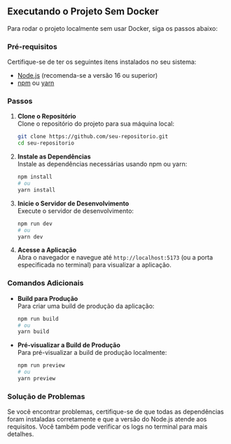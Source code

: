 ## Executando o Projeto Sem Docker

Para rodar o projeto localmente sem usar Docker, siga os passos abaixo:

### Pré-requisitos

Certifique-se de ter os seguintes itens instalados no seu sistema:
- [Node.js](https://nodejs.org/) (recomenda-se a versão 16 ou superior)
- [npm](https://www.npmjs.com/) ou [yarn](https://yarnpkg.com/)

### Passos

1. **Clone o Repositório**  
   Clone o repositório do projeto para sua máquina local:
   ```bash
   git clone https://github.com/seu-repositorio.git
   cd seu-repositorio
   ```

2. **Instale as Dependências**  
   Instale as dependências necessárias usando npm ou yarn:
   ```bash
   npm install
   # ou
   yarn install
   ```

3. **Inicie o Servidor de Desenvolvimento**  
   Execute o servidor de desenvolvimento:
   ```bash
   npm run dev
   # ou
   yarn dev
   ```

4. **Acesse a Aplicação**  
   Abra o navegador e navegue até `http://localhost:5173` (ou a porta especificada no terminal) para visualizar a aplicação.

### Comandos Adicionais

- **Build para Produção**  
  Para criar uma build de produção da aplicação:
  ```bash
  npm run build
  # ou
  yarn build
  ```

- **Pré-visualizar a Build de Produção**  
  Para pré-visualizar a build de produção localmente:
  ```bash
  npm run preview
  # ou
  yarn preview
  ```

### Solução de Problemas

Se você encontrar problemas, certifique-se de que todas as dependências foram instaladas corretamente e que a versão do Node.js atende aos requisitos. Você também pode verificar os logs no terminal para mais detalhes.